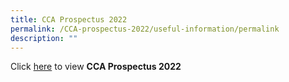 ```yaml
---
title: CCA Prospectus 2022
permalink: /CCA-prospectus-2022/useful-information/permalink
description: ""
---
```

Click [here](/files/ADSS%20CCA%20Prospectus%202022.pdf) to view **CCA Prospectus 2022**